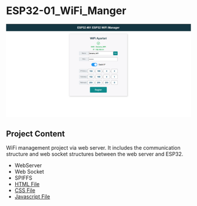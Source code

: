 # ESP32-01_WiFi_Manger

![WiFi Manager Main Page](https://github.com/kubilaykerti/ESP32-01_WiFi_Manger/blob/main/doc/Ekran%20g%C3%B6r%C3%BCnt%C3%BCs%C3%BC%202022-02-11%20232747.png)

## Project Content 
WiFi management project via web server.
It includes the communication structure and web socket structures between the web server and ESP32. 
* WebServer
* Web Socket
* SPIFFS
* [HTML File](https://github.com/kubilaykerti/ESP32-01_WiFi_Manger/blob/main/data/index.html)
* [CSS File](https://github.com/kubilaykerti/ESP32-01_WiFi_Manger/blob/main/data/style.css)
* [Javascript File](https://github.com/kubilaykerti/ESP32-01_WiFi_Manger/blob/main/data/main.js) 
